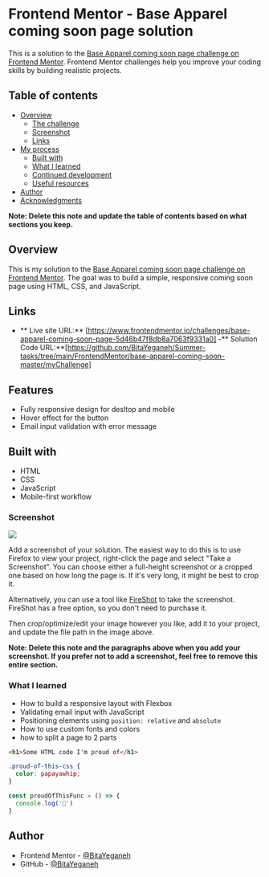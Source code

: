 # Frontend Mentor - Base Apparel coming soon page solution

This is a solution to the [Base Apparel coming soon page challenge on Frontend Mentor](https://www.frontendmentor.io/challenges/base-apparel-coming-soon-page-5d46b47f8db8a7063f9331a0). Frontend Mentor challenges help you improve your coding skills by building realistic projects. 

## Table of contents

- [Overview](#overview)
  - [The challenge](#the-challenge)
  - [Screenshot](#screenshot)
  - [Links](#links)
- [My process](#my-process)
  - [Built with](#built-with)
  - [What I learned](#what-i-learned)
  - [Continued development](#continued-development)
  - [Useful resources](#useful-resources)
- [Author](#author)
- [Acknowledgments](#acknowledgments)

**Note: Delete this note and update the table of contents based on what sections you keep.**

## Overview
This is my solution to the [Base Apparel coming soon page challenge on Frontend Mentor](https://www.frontendmentor.io/challenges/base-apparel-coming-soon-page-5d46b47f8db8a7063f9331a0). The goal was to build a simple, responsive coming soon page using HTML, CSS, and JavaScript.


## Links
- ** Live site URL:** [https://www.frontendmentor.io/challenges/base-apparel-coming-soon-page-5d46b47f8db8a7063f9331a0]
-** Solution Code URL:**[https://github.com/BitaYeganeh/Summer-tasks/tree/main/FrontendMentor/base-apparel-coming-soon-master/myChallenge]

## Features
- Fully responsive design for desltop and mobile
- Hover effect for the button
- Email input validation with error message

## Built with
- HTML
- CSS
- JavaScript
- Mobile-first workflow




### Screenshot

![](./screenshot.jpg)

Add a screenshot of your solution. The easiest way to do this is to use Firefox to view your project, right-click the page and select "Take a Screenshot". You can choose either a full-height screenshot or a cropped one based on how long the page is. If it's very long, it might be best to crop it.

Alternatively, you can use a tool like [FireShot](https://getfireshot.com/) to take the screenshot. FireShot has a free option, so you don't need to purchase it. 

Then crop/optimize/edit your image however you like, add it to your project, and update the file path in the image above.

**Note: Delete this note and the paragraphs above when you add your screenshot. If you prefer not to add a screenshot, feel free to remove this entire section.**






### What I learned

- How to build a responsive layout with Flexbox
- Validating email input with JavaScript
- Positioning elements using `position: relative` and `absolute`
- How to use custom fonts and colors
- how to split a page to 2 parts

```html
<h1>Some HTML code I'm proud of</h1>
```
```css
.proud-of-this-css {
  color: papayawhip;
}
```
```js
const proudOfThisFunc = () => {
  console.log('🎉')
}
```





## Author

- Frontend Mentor - [@BitaYeganeh](https://www.frontendmentor.io/profile/BitaYeganeh)
- GitHub - [@BitaYeganeh](https://github.com/BitaYeganeh)




